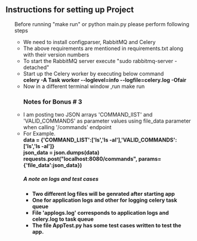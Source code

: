 <h2>Instructions for setting up Project</h2>
<ul>Before running "make run" or python main.py please perform following steps<ul>
   <li>We need to install configparser, RabbitMQ and Celery</li>
   <li>The above requirements are mentioned in requirements.txt along with their version numbers
   <li>To start the RabbitMQ server execute "sudo rabbitmq-server -detached"</li>
   <li>Start up the Celery worker by executing below command<br> <b>celery -A Task worker --loglevel=info --logfile=celery.log -Ofair</b></li>
   <li>Now in a different terminal window ,run make run</li>


 <p><h3>Notes for Bonus # 3 </h3></p>
 <ul></ul>
 <li>I am posting two JSON arrays 'COMMAND_lIST' and 'VALID_COMMANDS' as parameter values using file_data parameter when calling  '/commands' endpoint</li>
 <li>For Example.<br><b>data = {'COMMAND_LIST':['ls','ls -al'],'VALID_COMMANDS': ['ls','ls -al']}</li>json_data = json.dumps(data)<br>
  requests.post("localhost:8080/commands", params={'file_data':json_data})


 <p><h5>A note on logs and test cases </h5></p>
 <ul>
 <li>Two different log files will be genrated after starting app</li>
 <li>One for application logs and other for logging celery task queue</li>
 <li>File 'applogs.log' corresponds to application logs and celery.log to task queue</li>
 <li>The file AppTest.py has some test cases written to test the app.</li>
 </ul>